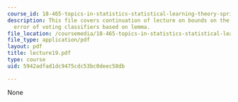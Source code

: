 ```yaml
---
course_id: 18-465-topics-in-statistics-statistical-learning-theory-spring-2007
description: This file covers continuation of lecture on bounds on the generalization
  error of voting classifiers based on lemma.
file_location: /coursemedia/18-465-topics-in-statistics-statistical-learning-theory-spring-2007/5942adfad1dc9475cdc53bc0deec58db_lecture19.pdf
file_type: application/pdf
layout: pdf
title: lecture19.pdf
type: course
uid: 5942adfad1dc9475cdc53bc0deec58db

---
```

None